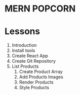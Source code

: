 # MERN POPCORN

# Lessons

1. Introduction
2. Install tools
3. Create React App
4. Create Git Repository
5. List Products
   1. Create Product Array
   2. Add Products Images
   3. Render Products
   4. Style Products
